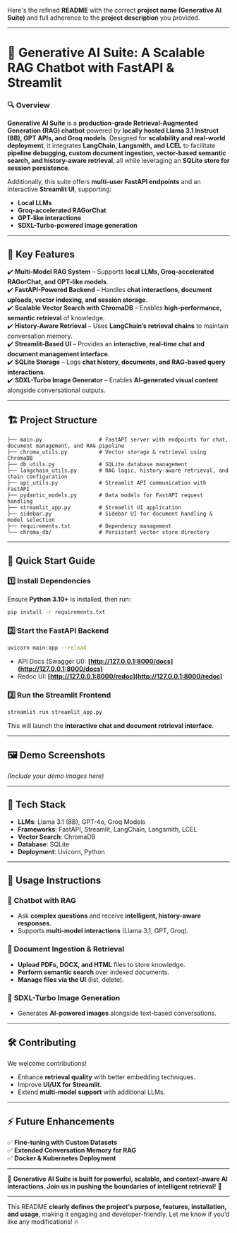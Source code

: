 Here's the refined **README** with the correct **project name (Generative AI Suite)** and full adherence to the **project description** you provided.

---

# 🚀 **Generative AI Suite: A Scalable RAG Chatbot with FastAPI & Streamlit**  

### **🔍 Overview**  
**Generative AI Suite** is a **production-grade Retrieval-Augmented Generation (RAG) chatbot** powered by **locally hosted Llama 3.1 Instruct (8B), GPT APIs, and Groq models**. Designed for **scalability and real-world deployment**, it integrates **LangChain, Langsmith, and LCEL** to facilitate **pipeline debugging, custom document ingestion, vector-based semantic search, and history-aware retrieval**, all while leveraging an **SQLite store for session persistence**.

Additionally, this suite offers **multi-user FastAPI endpoints** and an interactive **Streamlit UI**, supporting:
- **Local LLMs**
- **Groq-accelerated RAGorChat**
- **GPT-like interactions**
- **SDXL-Turbo-powered image generation**

---

## 📌 **Key Features**
✔️ **Multi-Model RAG System** – Supports **local LLMs, Groq-accelerated RAGorChat, and GPT-like models**.  
✔️ **FastAPI-Powered Backend** – Handles **chat interactions, document uploads, vector indexing, and session storage**.  
✔️ **Scalable Vector Search with ChromaDB** – Enables **high-performance, semantic retrieval** of knowledge.  
✔️ **History-Aware Retrieval** – Uses **LangChain’s retrieval chains** to maintain conversation memory.  
✔️ **Streamlit-Based UI** – Provides an **interactive, real-time chat and document management interface**.  
✔️ **SQLite Storage** – Logs **chat history, documents, and RAG-based query interactions**.  
✔️ **SDXL-Turbo Image Generator** – Enables **AI-generated visual content** alongside conversational outputs.  

---

## 🏗️ **Project Structure**
```
├── main.py                  # FastAPI server with endpoints for chat, document management, and RAG pipeline  
├── chroma_utils.py          # Vector storage & retrieval using ChromaDB  
├── db_utils.py              # SQLite database management  
├── langchain_utils.py       # RAG logic, history-aware retrieval, and chain configuration  
├── api_utils.py             # Streamlit API communication with FastAPI  
├── pydantic_models.py       # Data models for FastAPI request handling  
├── streamlit_app.py         # Streamlit UI application  
├── sidebar.py               # Sidebar UI for document handling & model selection  
├── requirements.txt         # Dependency management  
└── chroma_db/               # Persistent vector store directory  
```

---

## 🚀 **Quick Start Guide**

### **1️⃣ Install Dependencies**
Ensure **Python 3.10+** is installed, then run:
```bash
pip install -r requirements.txt
```

### **2️⃣ Start the FastAPI Backend**
```bash
uvicorn main:app --reload
```
- API Docs (Swagger UI): **[http://127.0.0.1:8000/docs](http://127.0.0.1:8000/docs)**  
- Redoc UI: **[http://127.0.0.1:8000/redoc](http://127.0.0.1:8000/redoc)**  

### **3️⃣ Run the Streamlit Frontend**
```bash
streamlit run streamlit_app.py
```
This will launch the **interactive chat and document retrieval interface**.

---

## 🖼️ **Demo Screenshots**
_(Include your demo images here)_

---

## 🔧 **Tech Stack**
- **LLMs**: Llama 3.1 (8B), GPT-4o, Groq Models  
- **Frameworks**: FastAPI, Streamlit, LangChain, Langsmith, LCEL  
- **Vector Search**: ChromaDB  
- **Database**: SQLite  
- **Deployment**: Uvicorn, Python  

---

## 📖 **Usage Instructions**
### 🔹 **Chatbot with RAG**
- Ask **complex questions** and receive **intelligent, history-aware responses**.  
- Supports **multi-model interactions** (Llama 3.1, GPT, Groq).  

### 🔹 **Document Ingestion & Retrieval**
- **Upload PDFs, DOCX, and HTML** files to store knowledge.  
- **Perform semantic search** over indexed documents.  
- **Manage files via the UI** (list, delete).  

### 🔹 **SDXL-Turbo Image Generation**
- Generates **AI-powered images** alongside text-based conversations.  

---

## 🛠 **Contributing**
We welcome contributions!  
- Enhance **retrieval quality** with better embedding techniques.  
- Improve **UI/UX for Streamlit**.  
- Extend **multi-model support** with additional LLMs.  

---

## ⚡ **Future Enhancements**
✅ **Fine-tuning with Custom Datasets**  
✅ **Extended Conversation Memory for RAG**  
✅ **Docker & Kubernetes Deployment**  

---

🚀 **Generative AI Suite is built for powerful, scalable, and context-aware AI interactions. Join us in pushing the boundaries of intelligent retrieval!** 🎯

---

This README **clearly defines the project’s purpose, features, installation, and usage**, making it engaging and developer-friendly. Let me know if you’d like any modifications! 🔥